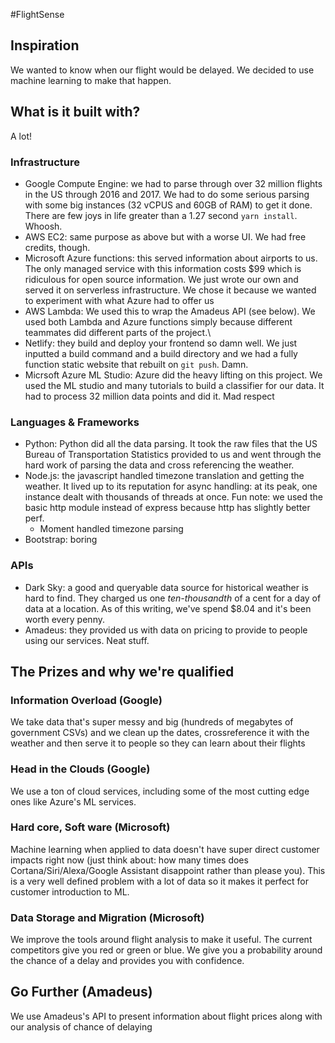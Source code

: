 #FlightSense

## Inspiration
We wanted to know when our flight would be delayed. We decided to use machine learning to make that happen.


## What is it built with? 

A lot!

### Infrastructure
* Google Compute Engine: we had to parse through over 32 million flights in the US through 2016 and 2017. We had to do some serious parsing with some big instances (32 vCPUS and 60GB of RAM) to get it done. There are few joys in life greater than a 1.27 second `yarn install`. Whoosh.
* AWS EC2: same purpose as above but with a worse UI. We had free credits, though.
* Microsoft Azure functions: this served information about airports to us. The only managed service with this information costs $99 which is ridiculous for open source information. We just wrote our own and served it on serverless infrastructure. We chose it because we wanted to experiment with what Azure had to offer us
* AWS Lambda: We used this to wrap the Amadeus API (see below). We used both Lambda and Azure functions simply because different teammates did different parts of the project.\
* Netlify: they build and deploy your frontend so damn well. We just inputted a build command and a build directory and we had a fully function static website that rebuilt on `git push`. Damn.
* Micrsoft Azure ML Studio: Azure did the heavy lifting on this project. We used the ML studio and many tutorials to build a classifier for our data. It had to process 32 million data points and did it. Mad respect

### Languages & Frameworks
* Python: Python did all the data parsing. It took the raw files that the US Bureau of Transportation Statistics provided to us and went through the hard work of parsing the data and cross referencing the weather.
* Node.js: the javascript handled timezone translation and getting the weather. It lived up to its reputation for async handling: at its peak, one instance dealt with thousands of threads at once. Fun note: we used the basic http module instead of express because http has slightly better perf.
  * Moment handled timezone parsing
* Bootstrap: boring

### APIs
* Dark Sky: a good and queryable data source for historical weather is hard to find. They charged us one *ten-thousandth* of a cent for a day of data at a location. As of this writing, we've spend $8.04 and it's been worth every penny. 
* Amadeus: they provided us with data on pricing to provide to people using our services. Neat stuff.


## The Prizes and why we're qualified
### Information Overload (Google)
We take data that's super messy and big (hundreds of megabytes of government CSVs) and we clean up the dates, crossreference it with the weather and then serve it to people so they can learn about their flights

### Head in the Clouds (Google)
We use a ton of cloud services, including some of the most cutting edge ones like Azure's ML services. 

### Hard core, Soft ware (Microsoft)
Machine learning when applied to data doesn't have super direct customer impacts right now (just think about: how many times does Cortana/Siri/Alexa/Google Assistant disappoint rather than please you). This is a very well defined problem with a lot of data so it makes it perfect for customer introduction to ML. 

### Data Storage and Migration (Microsoft)
We improve the tools around flight analysis to make it useful. The current competitors give you red or green or blue. We give you a probability around the chance of a delay and provides you with confidence. 

## Go Further (Amadeus)
We use Amadeus's API to present information about flight prices along with our analysis of chance of delaying
